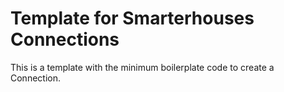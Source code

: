 # Template for Smarterhouses Connections

This is a template with the minimum boilerplate code to create a Connection.

 
